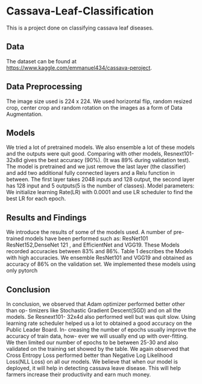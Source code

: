 # Cassava-Leaf-Classification
This is a project done on classifying cassava leaf diseases.


## Data

The dataset can be found at https://www.kaggle.com/emmanuel434/cassava-peroject.

## Data Preprocessing

The image size used is 224 x 224. We used horizontal flip, random resized crop,
center crop and random rotation on the images as a form of Data Augmentation.


## Models

We tried a lot of pretrained models. We also ensemble a lot of these models and
the outputs were quit good.
Comparing with other models, Resnext101-32x8d gives the best accuracy
(90%). (It was 89% during validation test). The model is pretrained and we just remove the last layer
(the classifier) and add two additional fully connected layers and a Relu function
in between. The first layer takes 2048 inputs and 128 output, the second layer
has 128 input and 5 outputs(5 is the number of classes). Model parameters: We
initialize learning Rate(LR) with 0.0001 and use LR scheduler to find the best
LR for each epoch.

## Results and Findings

 We introduce the results of some of the models used. A number
of pre-trained models have been performed such as: ResNet101 ResNet152,DenseNet 121 , and EfficientNet and VGG19. These Models recorded accuracies
between 83% and 86%. Table 1 describes the Models with high accuracies.
We ensemble ResNet101 and VGG19 and obtained as accuracy of 86% on the
validation set. We implemented these models using only pytorch

## Conclusion

In conclusion, we observed that Adam optimizer performed better other than op-
timizers like Stochastic Gradient Descent(SGD) and on all the models. Se Resnext101-
32x4d also performed well but was quit slow. Using learning rate scheduler
helped us a lot to obtained a good accuracy on the Public Leader Board. In-
creasing the number of epochs usually improve the accuracy of train data, how-
ever we will usually end up with over-fitting. We then limited our number of
epochs to be between 25-30 and also validated on the training set showed by
the table. We again observed that Cross Entropy Loss performed better than
Negative Log Likelihood Loss(NLL Loss) on all our models.
We believe that when our model is deployed, it will help in detecting cassava
leave disease. This will help farmers increase their productivity and earn much
money.
